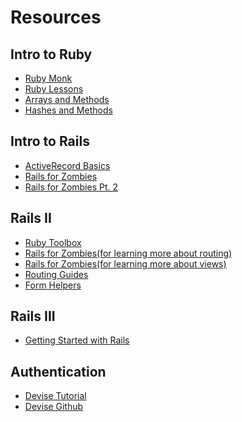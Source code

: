 # Resources

## Intro to Ruby

- <a href="http://rubymonk.com/learning/books/1-ruby-primer">Ruby Monk</a>
- <a href="http://www.ruby-doc.org/core-2.2.0/">Ruby Lessons</a>
- <a href="http://www.ruby-doc.org/core-2.2.0/Array.html">Arrays and Methods</a>
- <a href="http://www.ruby-doc.org/core-2.2.0/Hash.html">Hashes and Methods</a>

## Intro to Rails

- <a href="http://edgeguides.rubyonrails.org/active_record_basics.html">ActiveRecord Basics</a>
- <a href="http://railsforzombies.org/levels/1">Rails for Zombies</a>
- <a href="http://railsforzombies.org/levels/2">Rails for Zombies Pt. 2</a>

## Rails II

- <a href="https://www.ruby-toolbox.com/">Ruby Toolbox</a>
- <a href="https://www.codeschool.com/courses/rails-for-zombies-redux">Rails for Zombies(for learning more about routing)</a>
- <a href="https://www.codeschool.com/courses/rails-for-zombies-redux">Rails for Zombies(for learning more about views)</a>
- <a href="http://guides.rubyonrails.org/routing.html">Routing Guides</a>
- <a href="http://guides.rubyonrails.org/form_helpers.html">Form Helpers</a>

## Rails III
- <a href="http://guides.rubyonrails.org/getting_started.html">Getting Started with Rails</a>


## Authentication

- <a href="http://www.korenlc.com/rails-tutorial-authentication-with-devise/">Devise Tutorial</a>
- <a href="https://github.com/plataformatec/devise">Devise Github</a>

